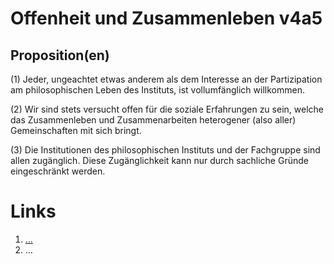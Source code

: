 <!---
   NAME - The NAME of this project is:
ethos

  FILE - The FILENAME of the current file is:
/v4a5.md

  CREATION - This project was CREATED on:
2017-01-28-16:15:00 UTC

  MODIFICATION - This project was last MODIFIED on:
2017-01-28-16:15:00 UTC

  VERSION - The current VERSION of this project is:
<git-commit-hash>-2017-01-28-16:15:00 UTC

  CREATOR(S) - This project was CREATED by:
Michael Czechowski, Martin Maga

  CONTACT - You can CONTACT the creator(s) or developer(s) of this project at:
E-Mail: mail@martinmaga.de

  COPYRIGHT - The COPYRIGHT holder of this project is:
COPYRIGHT (c) 2016 Martin Maga

  LICENSE - This project is LICENSED under the following license:
Martin Maga 2016 CC BY-SA 4.0 https://creativecommons.org

  SUBFILE – This is a SUBFILE! For more INFORMATION on this project go to:
/README.md
--->

# Offenheit und Zusammenleben v4a5

## Proposition(en)

(1) Jeder, ungeachtet etwas anderem als dem Interesse an der Partizipation am philosophischen Leben des Instituts, ist vollumfänglich willkommen.

(2) Wir sind stets versucht offen für die soziale Erfahrungen zu sein, welche das Zusammenleben und Zusammenarbeiten heterogener (also aller) Gemeinschaften mit sich bringt.

(3) Die Institutionen des philosophischen Instituts und der Fachgruppe sind allen zugänglich. Diese Zugänglichkeit kann nur durch sachliche Gründe eingeschränkt werden.


# Links
  1. […](…)
  2. …
